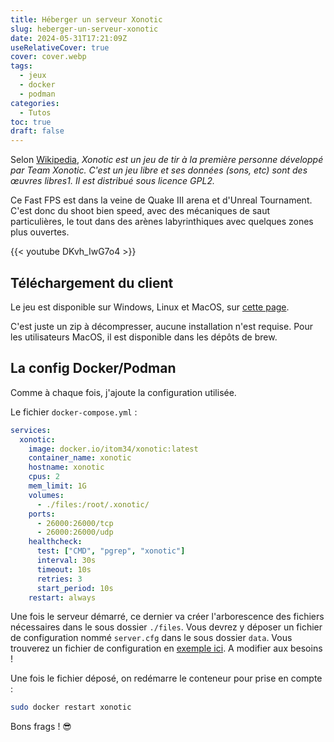 ```yaml
---
title: Héberger un serveur Xonotic
slug: heberger-un-serveur-xonotic
date: 2024-05-31T17:21:09Z
useRelativeCover: true
cover: cover.webp
tags:
  - jeux
  - docker
  - podman
categories:
  - Tutos
toc: true
draft: false
---
```


Selon [Wikipedia](https://fr.wikipedia.org/wiki/Xonotic), *Xonotic est un jeu de tir à la première personne développé par Team Xonotic. C'est un jeu libre et ses données (sons, etc) sont des œuvres libres1. Il est distribué sous licence GPL2.*

Ce Fast FPS est dans la veine de Quake III arena et d'Unreal Tournament. C'est donc du shoot bien speed, avec des mécaniques de saut particulières, le tout dans des arènes labyrinthiques avec quelques zones plus ouvertes.

{{< youtube DKvh_IwG7o4 >}}

## Téléchargement du client

Le jeu est disponible sur Windows, Linux et MacOS, sur [cette page](https://xonotic.org/download/).

C'est juste un zip à décompresser, aucune installation n'est requise. Pour les utilisateurs MacOS, il est disponible dans les dépôts de brew.

## La config Docker/Podman

Comme à chaque fois, j'ajoute la configuration utilisée.

Le fichier `docker-compose.yml` :

```yml
services:
  xonotic:
    image: docker.io/itom34/xonotic:latest
    container_name: xonotic
    hostname: xonotic
    cpus: 2
    mem_limit: 1G
    volumes:
      - ./files:/root/.xonotic/
    ports:
      - 26000:26000/tcp
      - 26000:26000/udp
    healthcheck:
      test: ["CMD", "pgrep", "xonotic"]
      interval: 30s
      timeout: 10s
      retries: 3
      start_period: 10s
    restart: always
```

Une fois le serveur démarré, ce dernier va créer l'arborescence des fichiers nécessaires dans le sous dossier `./files`. Vous devrez y déposer un fichier de configuration nommé `server.cfg` dans le sous dossier `data`. Vous trouverez un fichier de configuration en [exemple ici](/files/xonotic.cfg). A modifier aux besoins !

Une fois le fichier déposé, on redémarre le conteneur pour prise en compte :

```bash
sudo docker restart xonotic
```

Bons frags ! :sunglasses:

